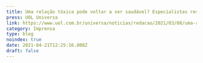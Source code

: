 ```yaml
---
title: Uma relação tóxica pode voltar a ser saudável? Especialistas respondem
press: UOL Universa
link: https://www.uol.com.br/universa/noticias/redacao/2021/03/08/uma-relacao-toxica-pode-voltar-a-ser-saudavel-especialistas-respondem.htm
category: Imprensa
type: blog
noindex: true
date: 2021-04-21T12:25:16.808Z
draft: false
---
```

